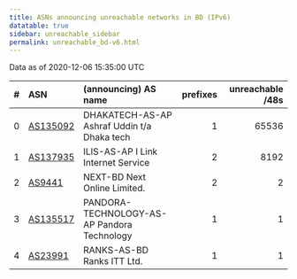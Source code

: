 ```yaml
---
title: ASNs announcing unreachable networks in BD (IPv6)
datatable: true
sidebar: unreachable_sidebar
permalink: unreachable_bd-v6.html
---
```


Data as of 2020-12-06 15:35:00 UTC


<div class="datatable-begin"></div>

|   # | ASN                                      | (announcing) AS name                        |   prefixes |   unreachable /48s |
|----:|:-----------------------------------------|:--------------------------------------------|-----------:|-------------------:|
|   0 | [AS135092](unreachable_AS135092-v6.html) | DHAKATECH-AS-AP Ashraf Uddin t/a Dhaka tech |          1 |              65536 |
|   1 | [AS137935](unreachable_AS137935-v6.html) | ILIS-AS-AP I Link Internet Service          |          2 |               8192 |
|   2 | [AS9441](unreachable_AS9441-v6.html)     | NEXT-BD Next Online Limited.                |          2 |                  2 |
|   3 | [AS135517](unreachable_AS135517-v6.html) | PANDORA-TECHNOLOGY-AS-AP Pandora Technology |          1 |                  1 |
|   4 | [AS23991](unreachable_AS23991-v6.html)   | RANKS-AS-BD Ranks ITT Ltd.                  |          1 |                  1 |

<div class="datatable-end"></div>